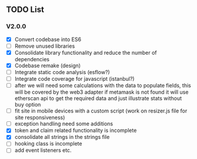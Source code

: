## TODO List

### V2.0.0

- [x] Convert codebase into ES6
- [ ] Remove unused libraries
- [x] Consolidate library functionality and reduce the number of dependencies
- [x] Codebase remake (design)
- [ ] Integrate static code analysis (esflow?)
- [ ] Integrate code coverage for javascript (istanbul?)
- [ ] after we will need some calculations with the data to populate fields, this will be covered by the web3 adapter
      if metamask is not found it will use etherscan api to get the required data and just illustrate stats without buy option
- [ ] fit site in mobile devices with a custom script (work on resizer.js file for site responsiveness)
- [ ] exception handling need some additions
- [x] token and claim related functionality is incomplete
- [x] consolidate all strings in the strings file
- [ ] hooking class is incomplete
- [ ] add event listeners etc.